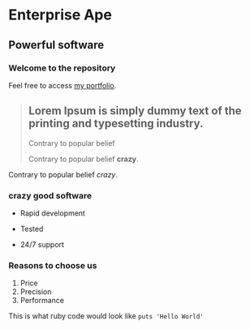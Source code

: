 Enterprise Ape
==============
Powerful software
-----------------

### Welcome to the repository

Feel free to access [my portfolio](http://portfolio.junk.com).

> ## Lorem Ipsum is simply dummy text of the printing and typesetting industry.
>
> Contrary to popular belief
>
> Contrary to popular belief **crazy**.

Contrary to popular belief *crazy*.

### crazy good software
* Rapid development
+ Tested
- 24/7 support

### Reasons to choose us
1. Price
2. Precision
3. Performance

This is what ruby code would look like `puts 'Hello World' `